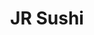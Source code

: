 ---
layout: place
title: "JR Sushi"
permalink: /new-york/new-york/jr-sushi.html
stateAbbr: NY
stateName: New York
cityName: New York
seo:
  name: "JR Sushi"
  type: Restaurant
  links: http://www.jrsushi.com/?utm_source=gmb&utm_medium=website
description: "Snug nook featuring sashimi & creative rolls plus bubble teas, flavored iced teas & yogurt drinks. Looking for sushi in New York, New York? Check out JR Sush..."
place_id: ChIJDaXc2B5awokRZLdRComJ-C0
photos:
  - name: >-
      places/ChIJDaXc2B5awokRZLdRComJ-C0/photos/AeeoHcLns1pE8zA5Cy6liFWlO6ne9nlOJfIzlhvuJGBMygWdq3dNJBEzYnU69sbVxocl5l3O3A3k7hVLL05cpcrYAB8raA_H3uAR9xfz1hm_CqsRs36mOehkKHcvXdMmajnKMimaRt6Kt2KaTWDacsyLhBXwREcHLkS-vmsiUl2ezlN-YMBss28fb039A9hfKl-003ASnKH1o22PZEBGDaOq0tB0Ml-iyOZXRUkEetGfaa5fYT5UHmoHjIrxz5ow38QDHnV991Wq3uRoKVbQBG0cbt0PC25mIBL2il1Tl9cfHfn_jg
    widthPx: 1280
    heightPx: 2774
    authorAttributions:
      - displayName: JR Sushi
        uri: https://maps.google.com/maps/contrib/116871026587554482361
        photoUri: >-
          https://lh3.googleusercontent.com/a/ACg8ocLflqfeq6C4W5dSaS0o8u7kPGjZSKBwxHNk2isMe2xNB4Vsig=s100-p-k-no-mo
    flagContentUri: >-
      https://www.google.com/local/imagery/report/?cb_client=maps_api_places.places_api&image_key=!1e10!2sAF1QipOG8zYk0Jbg3M224hQnKIJR6b5F6yBHTrL03GUf&hl=en-US
    googleMapsUri: >-
      https://www.google.com/maps/place//data=!3m4!1e2!3m2!1sAF1QipOG8zYk0Jbg3M224hQnKIJR6b5F6yBHTrL03GUf!2e10!4m2!3m1!1s0x89c25a1ed8dca50d:0x2df889890a51b764
  - name: >-
      places/ChIJDaXc2B5awokRZLdRComJ-C0/photos/AeeoHcKss7MRQWn-M50x3o1bU4eeDQx7ZecL_U4_pIRLAU9dEfImwKpK4PMtqlvw-34D2w4ZDiSdjkU3ICjRqJA7OXJsIjVNLNOAMJJp0dOh3hopApUXOvpyx5ODvdnoEwm_s7UjbZah7W-LzABzUL7SuIRq-1VdrtKslw4XNnRYFk1GVbNj3_ocIK3ZU8vj2a2ffShlJp2SneApfRCzC5oww8IxCYsi0ItV9RRyDUc0doadDNzRO90eQWUHjW1zoXRo6g7COcJeXf0kUzp1CMCx8sDLKnslXEUzzmy89QPii0KDpQ
    widthPx: 1570
    heightPx: 1132
    authorAttributions:
      - displayName: JR Sushi
        uri: https://maps.google.com/maps/contrib/116871026587554482361
        photoUri: >-
          https://lh3.googleusercontent.com/a/ACg8ocLflqfeq6C4W5dSaS0o8u7kPGjZSKBwxHNk2isMe2xNB4Vsig=s100-p-k-no-mo
    flagContentUri: >-
      https://www.google.com/local/imagery/report/?cb_client=maps_api_places.places_api&image_key=!1e10!2sAF1QipPhnbsDfYIEN8NCAxHxJ-tTWqlDAwrWTsQ0-51f&hl=en-US
    googleMapsUri: >-
      https://www.google.com/maps/place//data=!3m4!1e2!3m2!1sAF1QipPhnbsDfYIEN8NCAxHxJ-tTWqlDAwrWTsQ0-51f!2e10!4m2!3m1!1s0x89c25a1ed8dca50d:0x2df889890a51b764
  - name: >-
      places/ChIJDaXc2B5awokRZLdRComJ-C0/photos/AeeoHcK_uQG6DwT6keih8oP_MUU7d5o41TaTJlUWAjUg976jKB82zXyJeWaCM7PW-QthGUdGTYw2kHLGB4Qx1hWHWbSLQCLAoxJ-7r2hg3oh9gQrZda1s6LmXzjLlbo7rDRVzCwp5-SG25pxzx0ff5hVRWB1KiYD-MmXGmj64A8V5kj-CQPkmXlawujqOhleBl7w4zru_4OGNo07sTOfku3Wkes1o8yMgtqt4iNzDN_bTyBwNGAc5RRgzLp6zK7moU6NIk9qmsBcvuQSLrOFIqtQG99UY0Mwz4DQcZlmAd4E5Yx7pA
    widthPx: 473
    heightPx: 567
    authorAttributions:
      - displayName: JR Sushi
        uri: https://maps.google.com/maps/contrib/116871026587554482361
        photoUri: >-
          https://lh3.googleusercontent.com/a/ACg8ocLflqfeq6C4W5dSaS0o8u7kPGjZSKBwxHNk2isMe2xNB4Vsig=s100-p-k-no-mo
    flagContentUri: >-
      https://www.google.com/local/imagery/report/?cb_client=maps_api_places.places_api&image_key=!1e10!2sAF1QipOXv6VoigGXzU3Qoi5iOpUFafqoWIQgpKsT1f6x&hl=en-US
    googleMapsUri: >-
      https://www.google.com/maps/place//data=!3m4!1e2!3m2!1sAF1QipOXv6VoigGXzU3Qoi5iOpUFafqoWIQgpKsT1f6x!2e10!4m2!3m1!1s0x89c25a1ed8dca50d:0x2df889890a51b764
  - name: >-
      places/ChIJDaXc2B5awokRZLdRComJ-C0/photos/AeeoHcJenSd8TRUcwlsOyVyK6XK3D0_ShwiKBIb2GMWaotygHFweAvKOzlOadcIEzGSkt_rR-EG79ofp0e3Mkb7Br3vAOcOKLdOgXUpPbO96kJZaDPpS_43l016IeJJ61cityUz0BhNm_QT-lvG1jcQf0sWxrJYZCagjDSoH_XLaubp6XvJ_ikDhwzTnuqNqm0h64t1qYBsx89YMRoOQH1VKzhPdNpFBnmQov6qsjZF4b9FPI-ULa4hIEk0yQCVi43KiLwn-p3ylpy8KYzFa52fCtYsNEc9H1DtPFYN5k-qYPUBY8A
    widthPx: 991
    heightPx: 737
    authorAttributions:
      - displayName: JR Sushi
        uri: https://maps.google.com/maps/contrib/116871026587554482361
        photoUri: >-
          https://lh3.googleusercontent.com/a/ACg8ocLflqfeq6C4W5dSaS0o8u7kPGjZSKBwxHNk2isMe2xNB4Vsig=s100-p-k-no-mo
    flagContentUri: >-
      https://www.google.com/local/imagery/report/?cb_client=maps_api_places.places_api&image_key=!1e10!2sAF1QipO9bMoD6h0rFsjhhVoba4eBGOAGrGtTwPiCpMjs&hl=en-US
    googleMapsUri: >-
      https://www.google.com/maps/place//data=!3m4!1e2!3m2!1sAF1QipO9bMoD6h0rFsjhhVoba4eBGOAGrGtTwPiCpMjs!2e10!4m2!3m1!1s0x89c25a1ed8dca50d:0x2df889890a51b764
  - name: >-
      places/ChIJDaXc2B5awokRZLdRComJ-C0/photos/AeeoHcJqjCH1AGTCefPt6UuVIhg654Hk2ZY3OlS3GZLVvKnCgkmcuDWG3jdnFjNKZ-vUeC9EvuIzxR29vyMvlqhJaqb1bAYhCpozOQVJEdPbXyS6IMCC_mqoFvRM0YHBvxo2tMv9ECkZW2N1x25XGC-SUCKphGiNZ7qxOOYHVxYRSdJZQOb9S9RfTLHzVD9jBuEf7RBAHSoZPpbnwA5T3ZHE02StbNmjXzyj90zCL9RpcgcA2Du0tKiR9fNYLQXmPjmxQbw0s4_GMbYUsBYAn3uWWy5dY0AZVNvRsKYo1QgfG1_pYA
    widthPx: 623
    heightPx: 749
    authorAttributions:
      - displayName: JR Sushi
        uri: https://maps.google.com/maps/contrib/116871026587554482361
        photoUri: >-
          https://lh3.googleusercontent.com/a/ACg8ocLflqfeq6C4W5dSaS0o8u7kPGjZSKBwxHNk2isMe2xNB4Vsig=s100-p-k-no-mo
    flagContentUri: >-
      https://www.google.com/local/imagery/report/?cb_client=maps_api_places.places_api&image_key=!1e10!2sAF1QipPWO9URsEikWPx6sZLbxdU74SlpyTcmlWtROwyA&hl=en-US
    googleMapsUri: >-
      https://www.google.com/maps/place//data=!3m4!1e2!3m2!1sAF1QipPWO9URsEikWPx6sZLbxdU74SlpyTcmlWtROwyA!2e10!4m2!3m1!1s0x89c25a1ed8dca50d:0x2df889890a51b764
  - name: >-
      places/ChIJDaXc2B5awokRZLdRComJ-C0/photos/AeeoHcL0DibW-s1e8D5fQNhQzgNW5CduJh6VFz1g1U5HUzcsqqpOHdQk6Fuqokd-nGiqwGrfoE9Dm-mEiIAbqJ6Qub8y25c7KRygniXBqCQnwxqWjLz2YnuUoJ5u2Jg8tpKHdQPy6YEDaColUKJNE6IQhwvB93K5mDWV6QrbPOJEOnr4uc3F008_0vXY0rHO8JU69k4NcrjWV9Yv--tRV0ZsdlNheQ_f3tynghRT5ZmO56916dzJ4IobXAhHgqs_k0Adz4ZlRr_m4-ItKsplwpbS11_bVAbl0W8FGh0NXT3abrv4JQ
    widthPx: 1261
    heightPx: 696
    authorAttributions:
      - displayName: JR Sushi
        uri: https://maps.google.com/maps/contrib/116871026587554482361
        photoUri: >-
          https://lh3.googleusercontent.com/a/ACg8ocLflqfeq6C4W5dSaS0o8u7kPGjZSKBwxHNk2isMe2xNB4Vsig=s100-p-k-no-mo
    flagContentUri: >-
      https://www.google.com/local/imagery/report/?cb_client=maps_api_places.places_api&image_key=!1e10!2sAF1QipNKjtuA6N5P7qvQYbA8FP0H6yWwJ70MrY3Z7_eY&hl=en-US
    googleMapsUri: >-
      https://www.google.com/maps/place//data=!3m4!1e2!3m2!1sAF1QipNKjtuA6N5P7qvQYbA8FP0H6yWwJ70MrY3Z7_eY!2e10!4m2!3m1!1s0x89c25a1ed8dca50d:0x2df889890a51b764
  - name: >-
      places/ChIJDaXc2B5awokRZLdRComJ-C0/photos/AeeoHcL7ixgB0biS0neWC_DmZLGKV2gfidt2-Gzobwm1MmDLUHTjO_afYyTCw8FQS7BgyAJp4jlsnhbFaf42GLhkA_R8SwI2brRPf-nW1md4H4fVutHFJsnSkiULrIOeKQV8Ooqe7CG8skjSXQRozFFXCg6cuKrmhaHsxOsgO2SeT4i1wrrVRQcUixDiVEYb9UA_kI0aeULpEgvNd-uU8B1LcCGR-tR-4c3xXJ4CL6epEQBrOpj24axW_iKNnKMXuUMc4dzWLoiJIw7YQyaw47N74NM-3Vf0sF_ukUBBJqUtN0FdYA
    widthPx: 1035
    heightPx: 778
    authorAttributions:
      - displayName: JR Sushi
        uri: https://maps.google.com/maps/contrib/116871026587554482361
        photoUri: >-
          https://lh3.googleusercontent.com/a/ACg8ocLflqfeq6C4W5dSaS0o8u7kPGjZSKBwxHNk2isMe2xNB4Vsig=s100-p-k-no-mo
    flagContentUri: >-
      https://www.google.com/local/imagery/report/?cb_client=maps_api_places.places_api&image_key=!1e10!2sAF1QipNvSLkxhwrr6pdKqBSyZrHNSVA5tmRUufpwbU4R&hl=en-US
    googleMapsUri: >-
      https://www.google.com/maps/place//data=!3m4!1e2!3m2!1sAF1QipNvSLkxhwrr6pdKqBSyZrHNSVA5tmRUufpwbU4R!2e10!4m2!3m1!1s0x89c25a1ed8dca50d:0x2df889890a51b764
  - name: >-
      places/ChIJDaXc2B5awokRZLdRComJ-C0/photos/AeeoHcIqalg8nyoftzSAXKUP6PiY_jYy_YIWIzrD3lUp_JgNKYpkB4w1qx4aPBz2n8iMdfJsvAabf4-SEW8h9AXQ28eEsBLIYA9vRYndYm0zqlz6iv5l2--OTABK9OVYskPKwCTYj17TQgWBpLimd9ByE3XS0_ok5z2XNx740FU_Phb6sehogj9l8LNwc5GCZq7EaqPth-G0NQcBx-PxjEysXXAqH6AOXKBaqFn883HrnJiWoIqHX9HbD0rzQnZf1Qzf9l3A2QQsKNCBUb2St49dTFS8r7u46EjE8rOvD6JH70a8Uw
    widthPx: 977
    heightPx: 705
    authorAttributions:
      - displayName: JR Sushi
        uri: https://maps.google.com/maps/contrib/116871026587554482361
        photoUri: >-
          https://lh3.googleusercontent.com/a/ACg8ocLflqfeq6C4W5dSaS0o8u7kPGjZSKBwxHNk2isMe2xNB4Vsig=s100-p-k-no-mo
    flagContentUri: >-
      https://www.google.com/local/imagery/report/?cb_client=maps_api_places.places_api&image_key=!1e10!2sAF1QipPJw3W3q9vlB9KuRX8VBBu81KOe4N3B34HQe3Wr&hl=en-US
    googleMapsUri: >-
      https://www.google.com/maps/place//data=!3m4!1e2!3m2!1sAF1QipPJw3W3q9vlB9KuRX8VBBu81KOe4N3B34HQe3Wr!2e10!4m2!3m1!1s0x89c25a1ed8dca50d:0x2df889890a51b764
  - name: >-
      places/ChIJDaXc2B5awokRZLdRComJ-C0/photos/AeeoHcJYp_13wPj6pwot0O3xhbWJV9WeoBo5CMk-72JJ4MoJte9PL4N6L-kmS0Oj1u9h5SiRyiTrPl70I0ObBuHNL0j2FWd3MLOHlaqVLGs60pb0b7BYyoNoYkpH6Db10674yWUPwm3A6fY0VbaHWhWKokcpnErIxK4ZzTzxQaKjk54siVZFYfR4SB1kuP-0OiTFh01A7BDpAFyj0SlkRPFo6sMLxDwnWkFQWvF-F0sOHBqERYrvTMwc47zRiLhNZoiDmA_Qzummon_lvW2XgqK7Px6yKBsY7EZf0F2SxGsN2R5suw
    widthPx: 1045
    heightPx: 689
    authorAttributions:
      - displayName: JR Sushi
        uri: https://maps.google.com/maps/contrib/116871026587554482361
        photoUri: >-
          https://lh3.googleusercontent.com/a/ACg8ocLflqfeq6C4W5dSaS0o8u7kPGjZSKBwxHNk2isMe2xNB4Vsig=s100-p-k-no-mo
    flagContentUri: >-
      https://www.google.com/local/imagery/report/?cb_client=maps_api_places.places_api&image_key=!1e10!2sAF1QipOO-U2gtwY2crYNqvtu9zS3YBXNwzCTziNidNNw&hl=en-US
    googleMapsUri: >-
      https://www.google.com/maps/place//data=!3m4!1e2!3m2!1sAF1QipOO-U2gtwY2crYNqvtu9zS3YBXNwzCTziNidNNw!2e10!4m2!3m1!1s0x89c25a1ed8dca50d:0x2df889890a51b764
  - name: >-
      places/ChIJDaXc2B5awokRZLdRComJ-C0/photos/AeeoHcKPBXeyeNRknwt61cgkbglT_evEldW7uxwwyRuVJFD2K3xp8DZJg_q42c8bNp8EbEZSWhTF-KNTk4klG1XnUFWT1bKEc8NfvEodJ3e9NbR0CgSV8qFgC63lV1MmwahjqyNhYuueMwDkYNFIS3r0liabv-Zj_d5yqOtFsNcXDhRr1q45cTnvJxsM2g-hmf72kKHAXNFCp7pfQrxhApGepJzsNS3Rsd4gDEaiyvP5DUXHX_zr7WevDe-NO3Nc4Vxw0lyscJJBhANVziRX2_QEM9fOju68PTv9f_wzWmkfyq9oMg
    widthPx: 1065
    heightPx: 770
    authorAttributions:
      - displayName: JR Sushi
        uri: https://maps.google.com/maps/contrib/116871026587554482361
        photoUri: >-
          https://lh3.googleusercontent.com/a/ACg8ocLflqfeq6C4W5dSaS0o8u7kPGjZSKBwxHNk2isMe2xNB4Vsig=s100-p-k-no-mo
    flagContentUri: >-
      https://www.google.com/local/imagery/report/?cb_client=maps_api_places.places_api&image_key=!1e10!2sAF1QipOC4awlexJkzPL8CRP5c2V0wpU9LtEaztinvUnq&hl=en-US
    googleMapsUri: >-
      https://www.google.com/maps/place//data=!3m4!1e2!3m2!1sAF1QipOC4awlexJkzPL8CRP5c2V0wpU9LtEaztinvUnq!2e10!4m2!3m1!1s0x89c25a1ed8dca50d:0x2df889890a51b764
address: 119 Chambers St, New York, NY 10007, USA
street: 119 Chambers St
city: New York
state: NY
zip: '10007'
country: USA
neighborhood: null
latitude: '40.715411'
longitude: '-74.008429'
accessibility_options:
  wheelchairAccessibleParking: false
  wheelchairAccessibleEntrance: true
  wheelchairAccessibleRestroom: true
  wheelchairAccessibleSeating: true
business_status: OPERATIONAL
name: JR Sushi
google_maps_links:
  directionsUri: >-
    https://www.google.com/maps/dir//''/data=!4m7!4m6!1m1!4e2!1m2!1m1!1s0x89c25a1ed8dca50d:0x2df889890a51b764!3e0
  placeUri: https://maps.google.com/?cid=3312548747607652196
  writeAReviewUri: >-
    https://www.google.com/maps/place//data=!4m3!3m2!1s0x89c25a1ed8dca50d:0x2df889890a51b764!12e1
  reviewsUri: >-
    https://www.google.com/maps/place//data=!4m4!3m3!1s0x89c25a1ed8dca50d:0x2df889890a51b764!9m1!1b1
  photosUri: >-
    https://www.google.com/maps/place//data=!4m3!3m2!1s0x89c25a1ed8dca50d:0x2df889890a51b764!10e5
primary_type: Sushi Restaurant
opening_hours:
  regular: null
  current: null
secondary_opening_hours:
  regular:
    weekdayDescriptions: null
    type: null
  current:
    weekdayDescriptions: null
    type: null
phone: (212) 233-8338
price_level: PRICE_LEVEL_MODERATE
price_range: $10 &ndash; $20
rating: '4.4'
rating_count: 474
website: http://www.jrsushi.com/?utm_source=gmb&utm_medium=website
reviews:
  - name: >-
      places/ChIJDaXc2B5awokRZLdRComJ-C0/reviews/ChZDSUhNMG9nS0VJQ0FnSUQ3X2RDUFdnEAE
    relativePublishTimeDescription: 3 weeks ago
    rating: 1
    text:
      text: >-
        Came here for dinner with friends. Expensive, and small portions for
        very mediocre sushi, rice was a bit hard. Unfortunately, not worth the
        visit.
      languageCode: en
    originalText:
      text: >-
        Came here for dinner with friends. Expensive, and small portions for
        very mediocre sushi, rice was a bit hard. Unfortunately, not worth the
        visit.
      languageCode: en
    authorAttribution:
      displayName: Kevin
      uri: https://www.google.com/maps/contrib/115593662328435956635/reviews
      photoUri: >-
        https://lh3.googleusercontent.com/a-/ALV-UjVLeRLRRyQeaG9HWkmZfJEkThEAPI53d-FzcIscxLv_LCuMUGQP=s128-c0x00000000-cc-rp-mo-ba3
    publishTime: '2025-03-18T12:32:02.825732Z'
    flagContentUri: >-
      https://www.google.com/local/review/rap/report?postId=ChZDSUhNMG9nS0VJQ0FnSUQ3X2RDUFdnEAE&d=17924085&t=1
    googleMapsUri: >-
      https://www.google.com/maps/reviews/data=!4m6!14m5!1m4!2m3!1sChZDSUhNMG9nS0VJQ0FnSUQ3X2RDUFdnEAE!2m1!1s0x89c25a1ed8dca50d:0x2df889890a51b764
  - name: >-
      places/ChIJDaXc2B5awokRZLdRComJ-C0/reviews/ChZDSUhNMG9nS0VJQ0FnTURJcHRXREhnEAE
    relativePublishTimeDescription: in the last week
    rating: 5
    text:
      text: >-
        Stumbled upon JR Sushi after a day downtown and WOW. The spicy tuna roll
        was fire – literally, the chef added a secret chili drizzle. Server Mike
        hooked us up with free edamame too. Chill vibes, perfect for casual
        hangs. 10/10.
      languageCode: en
    originalText:
      text: >-
        Stumbled upon JR Sushi after a day downtown and WOW. The spicy tuna roll
        was fire – literally, the chef added a secret chili drizzle. Server Mike
        hooked us up with free edamame too. Chill vibes, perfect for casual
        hangs. 10/10.
      languageCode: en
    authorAttribution:
      displayName: Ram Yan
      uri: https://www.google.com/maps/contrib/108246828614996466202/reviews
      photoUri: >-
        https://lh3.googleusercontent.com/a/ACg8ocKCV5ILNG3klMnysZmbMAMvInunoztrDDZ4SFcJ70HIKB-Hcg=s128-c0x00000000-cc-rp-mo
    publishTime: '2025-04-09T10:02:51.230171Z'
    flagContentUri: >-
      https://www.google.com/local/review/rap/report?postId=ChZDSUhNMG9nS0VJQ0FnTURJcHRXREhnEAE&d=17924085&t=1
    googleMapsUri: >-
      https://www.google.com/maps/reviews/data=!4m6!14m5!1m4!2m3!1sChZDSUhNMG9nS0VJQ0FnTURJcHRXREhnEAE!2m1!1s0x89c25a1ed8dca50d:0x2df889890a51b764
  - name: >-
      places/ChIJDaXc2B5awokRZLdRComJ-C0/reviews/ChZDSUhNMG9nS0VJQ0FnSUQzbDhUaE9REAE
    relativePublishTimeDescription: 4 months ago
    rating: 5
    text:
      text: >-
        I liked this place, it is clean and the sushi is fresh and tasty.
        Service was quick and professional.


        I got the lunch special, three rolls and a salad for $16.95. Where else
        can you eat a healthy, tasty meal for under $20 these days?


        My favorite roll was the peanut, avocado. The crunchy peanuts made the
        roll delicious and fun.


        The atmosphere is adorable and comfortable. I look forward to coming
        back and trying more items.
      languageCode: en
    originalText:
      text: >-
        I liked this place, it is clean and the sushi is fresh and tasty.
        Service was quick and professional.


        I got the lunch special, three rolls and a salad for $16.95. Where else
        can you eat a healthy, tasty meal for under $20 these days?


        My favorite roll was the peanut, avocado. The crunchy peanuts made the
        roll delicious and fun.


        The atmosphere is adorable and comfortable. I look forward to coming
        back and trying more items.
      languageCode: en
    authorAttribution:
      displayName: Howard Edelbaum
      uri: https://www.google.com/maps/contrib/112987901825400177347/reviews
      photoUri: >-
        https://lh3.googleusercontent.com/a/ACg8ocKVyjfS3X67ugOJh1pREU_A5_M3DGinbvMpmN0kkRY0iTgsyA=s128-c0x00000000-cc-rp-mo-ba4
    publishTime: '2024-11-19T18:51:16.312371Z'
    flagContentUri: >-
      https://www.google.com/local/review/rap/report?postId=ChZDSUhNMG9nS0VJQ0FnSUQzbDhUaE9REAE&d=17924085&t=1
    googleMapsUri: >-
      https://www.google.com/maps/reviews/data=!4m6!14m5!1m4!2m3!1sChZDSUhNMG9nS0VJQ0FnSUQzbDhUaE9REAE!2m1!1s0x89c25a1ed8dca50d:0x2df889890a51b764
  - name: >-
      places/ChIJDaXc2B5awokRZLdRComJ-C0/reviews/ChdDSUhNMG9nS0VJQ0FnSUQ5d00yZDhnRRAB
    relativePublishTimeDescription: a year ago
    rating: 5
    text:
      text: >-
        Oh my God amazing! The sushi here is great👏! The food is very fresh, I
        come here often and I bring friends here sometimes and they always give
        me the best service and the freshest food
      languageCode: en
    originalText:
      text: >-
        Oh my God amazing! The sushi here is great👏! The food is very fresh, I
        come here often and I bring friends here sometimes and they always give
        me the best service and the freshest food
      languageCode: en
    authorAttribution:
      displayName: cui mo
      uri: https://www.google.com/maps/contrib/113719190751946391596/reviews
      photoUri: >-
        https://lh3.googleusercontent.com/a/ACg8ocLuIcudnYalPxut283-2hg07vhD-gedsxy_EjjXedWMg5ZMiQ=s128-c0x00000000-cc-rp-mo-ba2
    publishTime: '2024-03-12T04:31:20.641646Z'
    flagContentUri: >-
      https://www.google.com/local/review/rap/report?postId=ChdDSUhNMG9nS0VJQ0FnSUQ5d00yZDhnRRAB&d=17924085&t=1
    googleMapsUri: >-
      https://www.google.com/maps/reviews/data=!4m6!14m5!1m4!2m3!1sChdDSUhNMG9nS0VJQ0FnSUQ5d00yZDhnRRAB!2m1!1s0x89c25a1ed8dca50d:0x2df889890a51b764
  - name: >-
      places/ChIJDaXc2B5awokRZLdRComJ-C0/reviews/ChZDSUhNMG9nS0VJQ0FnSUR6Z3RmQ2RBEAE
    relativePublishTimeDescription: 10 months ago
    rating: 5
    text:
      text: >-
        What a beautiful sushi. And cute place. Is so simple that make it cute
        the atmosphere. I get a Carlifornia roll and a Philadelphia Roll and
        octopus Sashimi. Everything was on point and they have eel sauce. My
        favorite add on in my sushi.
      languageCode: en
    originalText:
      text: >-
        What a beautiful sushi. And cute place. Is so simple that make it cute
        the atmosphere. I get a Carlifornia roll and a Philadelphia Roll and
        octopus Sashimi. Everything was on point and they have eel sauce. My
        favorite add on in my sushi.
      languageCode: en
    authorAttribution:
      displayName: Yannis Ortegon
      uri: https://www.google.com/maps/contrib/105861114160584049996/reviews
      photoUri: >-
        https://lh3.googleusercontent.com/a-/ALV-UjXhvlJYwL6-GXn_PPHCQhSHxvjTu4Xf2aYF7WZCHa_8Jl6uvgeA=s128-c0x00000000-cc-rp-mo-ba5
    publishTime: '2024-06-08T17:16:18.337579Z'
    flagContentUri: >-
      https://www.google.com/local/review/rap/report?postId=ChZDSUhNMG9nS0VJQ0FnSUR6Z3RmQ2RBEAE&d=17924085&t=1
    googleMapsUri: >-
      https://www.google.com/maps/reviews/data=!4m6!14m5!1m4!2m3!1sChZDSUhNMG9nS0VJQ0FnSUR6Z3RmQ2RBEAE!2m1!1s0x89c25a1ed8dca50d:0x2df889890a51b764
parking_options: null
payment_options:
  acceptsCreditCards: true
  acceptsDebitCards: true
  acceptsCashOnly: false
  acceptsNfc: true
allow_dogs: null
curbside_pickup: false
delivery: true
dine_in: true
good_for_children: true
good_for_groups: null
good_for_sports: false
live_music: false
menu_for_children: false
outdoor_seating: false
reservable: true
restroom: true
serves_beer: true
serves_breakfast: null
serves_brunch: null
serves_cocktails: null
serves_coffee: false
serves_dinner: true
serves_dessert: true
serves_lunch: true
serves_vegetarian_food: true
serves_wine: true
takeout: true
summary: >-
  Snug nook featuring sashimi & creative rolls plus bubble teas, flavored iced
  teas & yogurt drinks.

---